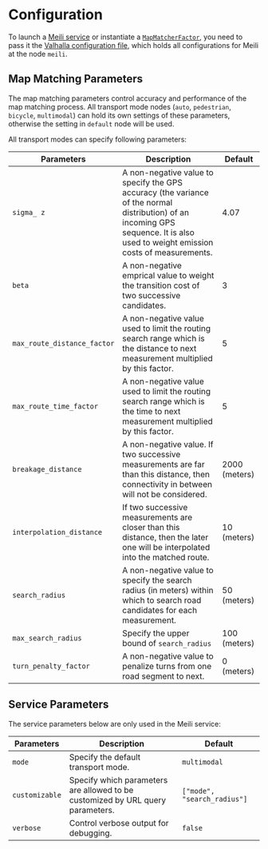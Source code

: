 # Configuration

To launch a
[Meili service](service_api.md)
or instantiate a
[`MapMatcherFactor`](library_api.md#map-matcher-factory),
you need to pass it the
[Valhalla configuration file](https://github.com/valhalla/conf), which
holds all configurations for Meili at the node `meili`.

## Map Matching Parameters

The map matching parameters control accuracy and performance of the
map matching process. All transport mode nodes (`auto`, `pedestrian`,
`bicycle`, `multimodal`) can hold its own settings of these
parameters, otherwise the setting in `default` node will be used.

All transport modes can specify following parameters:

Parameters                  | Description                                                                                                                        | Default
----------------------------|------------------------------------------------------------------------------------------------------------------------------------|-----
`sigma_ z`                  | A non-negative value to specify the GPS accuracy (the variance of the normal distribution) of an incoming GPS sequence. It is also used to weight emission costs of measurements.  | 4.07
`beta`                      | A non-negative emprical value to weight the transition cost of two successive candidates.                                                      | 3
`max_route_distance_factor` | A non-negative value used to limit the routing search range which is the distance to next measurement multiplied by this factor.               | 5
`max_route_time_factor` | A non-negative value used to limit the routing search range which is the time to next measurement multiplied by this factor.               | 5
`breakage_distance`         | A non-negative value. If two successive measurements are far than this distance, then connectivity in between will not be considered.          | 2000 (meters)
`interpolation_distance`    | If two successive measurements are closer than this distance, then the later one will be interpolated into the matched route.                   | 10 (meters)
`search_radius`             | A non-negative value to specify the search radius (in meters) within which to search road candidates for each measurement.                     | 50 (meters)
`max_search_radius`         | Specify the upper bound of `search_radius`                                                                                                      | 100 (meters)
`turn_penalty_factor`       | A non-negative value to penalize turns from one road segment to next.                                                                          | 0 (meters)

## Service Parameters

The service parameters below are only used in the Meili service:

Parameters                  | Description                                                                                                                        | Default
----------------------------|------------------------------------------------------------------------------------------------------------------------------------|-----
`mode`                      | Specify the default transport mode.                                                                                                | `multimodal`
`customizable`              | Specify which parameters are allowed to be customized by URL query parameters.                                                     | `["mode", "search_radius"]`
`verbose`                   | Control verbose output for debugging.                                                                                              | `false`
